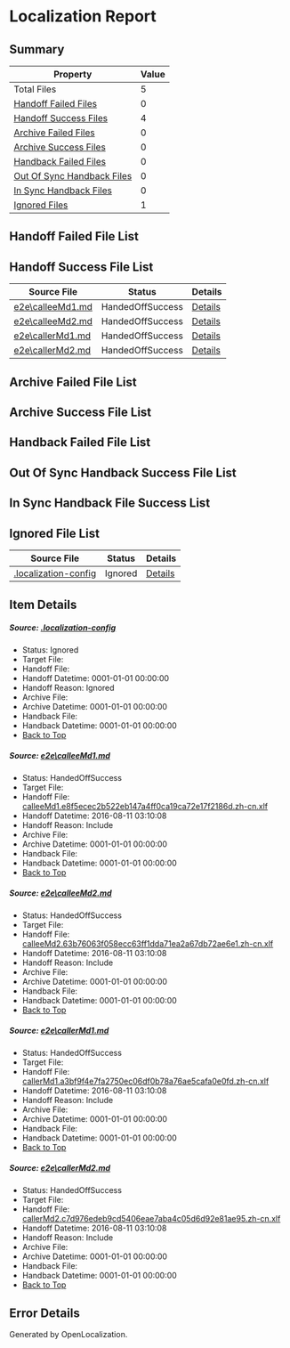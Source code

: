 # <a name='report-top'></a> Localization Report

## Summary
 Property | Value 
 -------- | ----- 
 Total Files | 5
[ Handoff Failed Files ](#handoff-failed-list)| 0
[ Handoff Success Files ](#handoff-success-list)| 4
[ Archive Failed Files ](#archive-failed-list)| 0
[ Archive Success Files ](#archive-success-list)| 0
[ Handback Failed Files ](#handback-failed-list)| 0
[ Out Of Sync Handback Files ](#outofsync-handback-success-list)| 0
[ In Sync Handback Files ](#insync-handback-success-list)| 0
[ Ignored Files ](#ignored-list)| 1

## <a name='handoff-failed-list'></a> Handoff Failed File List

## <a name='handoff-success-list'></a> Handoff Success File List
 Source File | Status | Details 
 ----------- | ------ | ------- 
 [e2e\calleeMd1.md](https://github.com/OpenLocalizationTestOrg/oltest/blob/2d2e39df18d78a3cf433688410a33e9a375e9fb0/e2e/calleeMd1.md) | HandedOffSuccess | [Details](#444be89c0e12009e3aee26d93edc7ffe9ce44c771)
 [e2e\calleeMd2.md](https://github.com/OpenLocalizationTestOrg/oltest/blob/2d2e39df18d78a3cf433688410a33e9a375e9fb0/e2e/calleeMd2.md) | HandedOffSuccess | [Details](#443642d166dfa183364eb4af607353e3e64d66b02)
 [e2e\callerMd1.md](https://github.com/OpenLocalizationTestOrg/oltest/blob/2d2e39df18d78a3cf433688410a33e9a375e9fb0/e2e/callerMd1.md) | HandedOffSuccess | [Details](#01a71e1d0284ce271c98633e694c401258fcf5723)
 [e2e\callerMd2.md](https://github.com/OpenLocalizationTestOrg/oltest/blob/2d2e39df18d78a3cf433688410a33e9a375e9fb0/e2e/callerMd2.md) | HandedOffSuccess | [Details](#3ac094ae6df99d30fca6bd4b2954e14bed6d5da34)

## <a name='archive-failed-list'></a> Archive Failed File List

## <a name='archive-success-list'></a> Archive Success File List

## <a name='handback-failed-list'></a> Handback Failed File List

## <a name='outofsync-handback-success-list'></a> Out Of Sync Handback Success File List

## <a name='insync-handback-success-list'></a> In Sync Handback File Success List

## <a name='ignored-list'></a> Ignored File List
 Source File | Status | Details 
 ----------- | ------ | ------- 
 [.localization-config](https://github.com/OpenLocalizationTestOrg/oltest/blob/2d2e39df18d78a3cf433688410a33e9a375e9fb0/.localization-config) | Ignored | [Details](#3d4f252ac210baf56311d7e97dcc2db10974dbd20)

## Item Details
##### <a name='3d4f252ac210baf56311d7e97dcc2db10974dbd20'></a> Source: [.localization-config](https://github.com/OpenLocalizationTestOrg/oltest/blob/2d2e39df18d78a3cf433688410a33e9a375e9fb0/.localization-config)
* Status: Ignored
* Target File: 
* Handoff File: 
* Handoff Datetime: 0001-01-01 00:00:00
* Handoff Reason: Ignored
* Archive File: 
* Archive Datetime: 0001-01-01 00:00:00
* Handback File: 
* Handback Datetime: 0001-01-01 00:00:00
* [Back to Top](#report-top)

##### <a name='444be89c0e12009e3aee26d93edc7ffe9ce44c771'></a> Source: [e2e\calleeMd1.md](https://github.com/OpenLocalizationTestOrg/oltest/blob/2d2e39df18d78a3cf433688410a33e9a375e9fb0/e2e/calleeMd1.md)
* Status: HandedOffSuccess
* Target File: 
* Handoff File: [calleeMd1.e8f5ecec2b522eb147a4ff0ca19ca72e17f2186d.zh-cn.xlf](https://github.com/OpenLocalizationTestOrg/olhandoff-e2e/blob/57cbba602f2c4cc20f2a04e7a0351cdb86bbd000/ol-handoff/OpenLocalizationTestOrg/ol-test-zhcn/ci/ht/calleeMd1.e8f5ecec2b522eb147a4ff0ca19ca72e17f2186d.zh-cn.xlf)
* Handoff Datetime: 2016-08-11 03:10:08
* Handoff Reason: Include
* Archive File: 
* Archive Datetime: 0001-01-01 00:00:00
* Handback File: 
* Handback Datetime: 0001-01-01 00:00:00
* [Back to Top](#report-top)

##### <a name='443642d166dfa183364eb4af607353e3e64d66b02'></a> Source: [e2e\calleeMd2.md](https://github.com/OpenLocalizationTestOrg/oltest/blob/2d2e39df18d78a3cf433688410a33e9a375e9fb0/e2e/calleeMd2.md)
* Status: HandedOffSuccess
* Target File: 
* Handoff File: [calleeMd2.63b76063f058ecc63ff1dda71ea2a67db72ae6e1.zh-cn.xlf](https://github.com/OpenLocalizationTestOrg/olhandoff-e2e/blob/57cbba602f2c4cc20f2a04e7a0351cdb86bbd000/ol-handoff/OpenLocalizationTestOrg/ol-test-zhcn/ci/ht/calleeMd2.63b76063f058ecc63ff1dda71ea2a67db72ae6e1.zh-cn.xlf)
* Handoff Datetime: 2016-08-11 03:10:08
* Handoff Reason: Include
* Archive File: 
* Archive Datetime: 0001-01-01 00:00:00
* Handback File: 
* Handback Datetime: 0001-01-01 00:00:00
* [Back to Top](#report-top)

##### <a name='01a71e1d0284ce271c98633e694c401258fcf5723'></a> Source: [e2e\callerMd1.md](https://github.com/OpenLocalizationTestOrg/oltest/blob/2d2e39df18d78a3cf433688410a33e9a375e9fb0/e2e/callerMd1.md)
* Status: HandedOffSuccess
* Target File: 
* Handoff File: [callerMd1.a3bf9f4e7fa2750ec06df0b78a76ae5cafa0e0fd.zh-cn.xlf](https://github.com/OpenLocalizationTestOrg/olhandoff-e2e/blob/57cbba602f2c4cc20f2a04e7a0351cdb86bbd000/ol-handoff/OpenLocalizationTestOrg/ol-test-zhcn/ci/ht/callerMd1.a3bf9f4e7fa2750ec06df0b78a76ae5cafa0e0fd.zh-cn.xlf)
* Handoff Datetime: 2016-08-11 03:10:08
* Handoff Reason: Include
* Archive File: 
* Archive Datetime: 0001-01-01 00:00:00
* Handback File: 
* Handback Datetime: 0001-01-01 00:00:00
* [Back to Top](#report-top)

##### <a name='3ac094ae6df99d30fca6bd4b2954e14bed6d5da34'></a> Source: [e2e\callerMd2.md](https://github.com/OpenLocalizationTestOrg/oltest/blob/2d2e39df18d78a3cf433688410a33e9a375e9fb0/e2e/callerMd2.md)
* Status: HandedOffSuccess
* Target File: 
* Handoff File: [callerMd2.c7d976edeb9cd5406eae7aba4c05d6d92e81ae95.zh-cn.xlf](https://github.com/OpenLocalizationTestOrg/olhandoff-e2e/blob/57cbba602f2c4cc20f2a04e7a0351cdb86bbd000/ol-handoff/OpenLocalizationTestOrg/ol-test-zhcn/ci/ht/callerMd2.c7d976edeb9cd5406eae7aba4c05d6d92e81ae95.zh-cn.xlf)
* Handoff Datetime: 2016-08-11 03:10:08
* Handoff Reason: Include
* Archive File: 
* Archive Datetime: 0001-01-01 00:00:00
* Handback File: 
* Handback Datetime: 0001-01-01 00:00:00
* [Back to Top](#report-top)


## Error Details

Generated by OpenLocalization.

